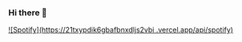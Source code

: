 ### Hi there 👋

<!--
**nikhilnanda21/nikhilnanda21** is a ✨ _special_ ✨ repository because its `README.md` (this file) appears on your GitHub profile.

Here are some ideas to get you started:

- 🔭 I’m currently working on ...
- 🌱 I’m currently learning ...
- 👯 I’m looking to collaborate on ...
- 🤔 I’m looking for help with ...
- 💬 Ask me about ...
- 📫 How to reach me: ...
- 😄 Pronouns: ...
- ⚡ Fun fact: ...
-->

[![Spotify](https://21txypdik6gbafbnxdljs2vbi
.vercel.app/api/spotify)](https://open.spotify.com/user/21txypdik6gbafbnxdljs2vbi
)

